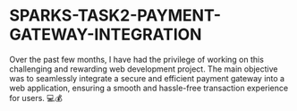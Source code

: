 # SPARKS-TASK2-PAYMENT-GATEWAY-INTEGRATION
Over the past few months, I have had the privilege of working on this challenging and rewarding web development project. The main objective was to seamlessly integrate a secure and efficient payment gateway into a web application, ensuring a smooth and hassle-free transaction experience for users. 💻💰
